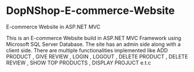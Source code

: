 # DopNShop-E-commerce-Website
E-commerce Website in ASP.NET MVC 

This is an E-commerce Website build in ASP.NET MVC Framework using Microsoft SQL Server Database. The site has an admin side along with
a client side. There are multiple functionalities implemented like ADD PRODUCT , GIVE REVIEW , LOGIN , LOGOUT , DELETE PRODUCT ,
DELETE REVIEW , SHOW TOP PRODUCTS , DISPLAY PROJUCT e.t.c

